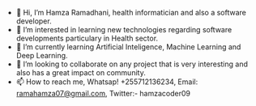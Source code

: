 - 👋 Hi, I’m Hamza Ramadhani, health informatician and also a software developer.
- 👀 I’m interested in learning new technologies regarding software developments particulary in Health sector.
- 🌱 I’m currently learning Artificial Inteligence, Machine Learning and Deep Learning.
- 💞️ I’m looking to collaborate on any project that is very interesting and also has a great impact on community. 
- 📫 How to reach me, Whatsap! +255712136234, Email: ramahamza07@gmail.com, Twitter:- hamzacoder09

<!---
AbdulyHamza/AbdulyHamza is a ✨ special ✨ repository because its `README.md` (this file) appears on your GitHub profile.
You can click the Preview link to take a look at your changes.
--->
